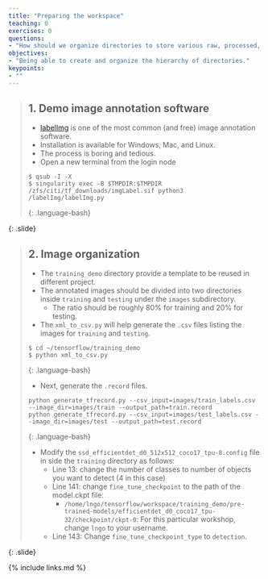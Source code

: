 ```yaml
---
title: "Preparing the workspace"
teaching: 0
exercises: 0
questions:
- "How should we organize directories to store various raw, processed, training, testing, and validation data and other related contents"
objectives:
- "Being able to create and organize the hierarchy of directories."
keypoints:
- ""
---
```



> ## 1. Demo image annotation software
> 
> - [labelImg](https://github.com/tzutalin/labelImg#usage) is one of the most common (and free)
> image annotation software. 
> - Installation is available for Windows, Mac, and Linux. 
> - The process is boring and tedious. 
> - Open a new terminal from the login node
>
> ~~~
> $ qsub -I -X
> $ singularity exec -B $TMPDIR:$TMPDIR /zfs/citi/tf_downloads/imgLabel.sif python3 /labelImg/labelImg.py 
> ~~~
> {: .language-bash}
>
{: .slide}

> ## 2. Image organization
> 
> - The `training_demo` directory provide a template to be reused in different project. 
> - The annotated images should be divided into two directories inside `training` and `testing`
> under the `images` subdirectory. 
>   - The ratio should be roughly 80% for training and 20% for testing. 
> - The `xml_to_csv.py` will help generate the `.csv` files listing the images for `training`
> and `testing`. 
>
> ~~~
> $ cd ~/tensorflow/training_demo
> $ python xml_to_csv.py
> ~~~
> {: .language-bash}
>
> - Next, generate the `.record` files. 
>
> ~~~
> python generate_tfrecord.py --csv_input=images/train_labels.csv --image_dir=images/train --output_path=train.record
> python generate_tfrecord.py --csv_input=images/test_labels.csv --image_dir=images/test --output_path=test.record
> ~~~
> {: .language-bash}
>
>
> - Modify the `ssd_efficientdet_d0_512x512_coco17_tpu-8.config` file in side the `training` directory as follows:
>   - Line 13: change the number of classes to number of objects you want to detect (4 in this case)
>   - Line 141: change `fine_tune_checkpoint` to the path of the model.ckpt file: 
>     - `/home/lngo/tensorflow/workspace/training_demo/pre-trained-models/efficientdet_d0_coco17_tpu-32/checkpoint/ckpt-0`: For 
>     this particular workshop, change `lngo` to your username. 
>   - Line 143: Change `fine_tune_checkpoint_type` to `detection`.
>
{: .slide}


{% include links.md %}


